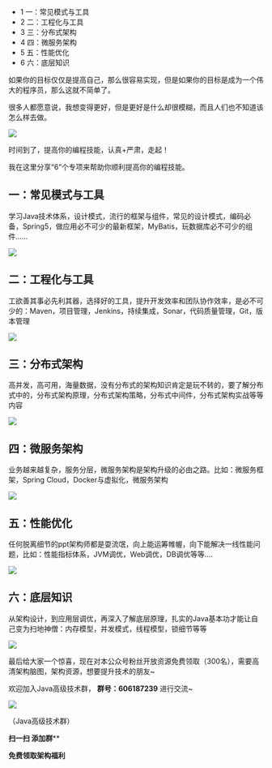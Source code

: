   * 1 一：常见模式与工具
  * 2 二：工程化与工具
  * 3 三：分布式架构
  * 4 四：微服务架构
  * 5 五：性能优化
  * 6 六：底层知识

如果你的目标仅仅是提高自己，那么很容易实现，但是如果你的目标是成为一个伟大的程序员，那么这就不简单了。

很多人都愿意说，我想变得更好，但是更好是什么却很模糊，而且人们也不知道该怎么样去做。

![](https://gitee.com/chenssy/blog-home/raw/master/image/201812/201812031001.png)

时间到了，提高你的编程技能，认真+严肃，走起！

我在这里分享“6”个专项来帮助你顺利提高你的编程技能。

## 一：常见模式与工具

学习Java技术体系，设计模式，流行的框架与组件，常见的设计模式，编码必备，Spring5，做应用必不可少的最新框架，MyBatis，玩数据库必不可少的组件……

![](https://gitee.com/chenssy/blog-home/raw/master/image/201812/201812031002.png)

## 二：工程化与工具

工欲善其事必先利其器，选择好的工具，提升开发效率和团队协作效率，是必不可少的：Maven，项目管理，Jenkins，持续集成，Sonar，代码质量管理，Git，版本管理

![](https://gitee.com/chenssy/blog-home/raw/master/image/201812/201812031003.png)

## 三：分布式架构

高并发，高可用，海量数据，没有分布式的架构知识肯定是玩不转的，要了解分布式中的，分布式架构原理，分布式架构策略，分布式中间件，分布式架构实战等等内容

![](https://gitee.com/chenssy/blog-home/raw/master/image/201812/201812031004.png)

## 四：微服务架构

业务越来越复杂，服务分层，微服务架构是架构升级的必由之路。比如：微服务框架，Spring Cloud，Docker与虚拟化，微服务架构

![](https://gitee.com/chenssy/blog-home/raw/master/image/201812/201812031005.png)

## 五：性能优化

任何脱离细节的ppt架构师都是耍流氓，向上能运筹帷幄，向下能解决一线性能问题，比如：性能指标体系，JVM调优，Web调优，DB调优等等….

![](https://gitee.com/chenssy/blog-home/raw/master/image/201812/201812031006.png)

## 六：底层知识

从架构设计，到应用层调优，再深入了解底层原理，扎实的Java基本功才能让自己变为扫地神僧：内存模型，并发模式，线程模型，锁细节等等

![](https://gitee.com/chenssy/blog-home/raw/master/image/201812/201812031007.png)

最后给大家一个惊喜，现在对本公众号粉丝开放资源免费领取（300名），需要高清架构脑图，架构资源，想要提升技术的朋友~

欢迎加入Java高级技术群， **群号：606187239** 进行交流~

![](https://gitee.com/chenssy/blog-home/raw/master/image/201812/201812031008.png)

（Java高级技术群）

**扫一扫 添加群****

**免费领取架构福利**

